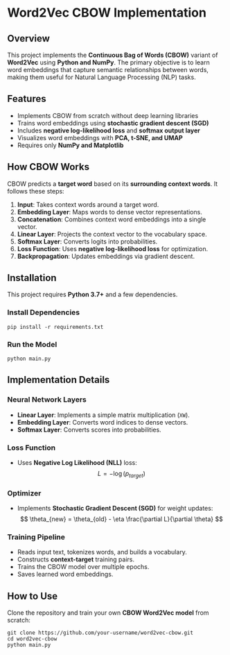 # Word2Vec CBOW Implementation

## Overview

This project implements the **Continuous Bag of Words (CBOW)** variant of **Word2Vec** using **Python and NumPy**. The primary objective is to learn word embeddings that capture semantic relationships between words, making them useful for Natural Language Processing (NLP) tasks.

## Features

- Implements CBOW from scratch without deep learning libraries
- Trains word embeddings using **stochastic gradient descent (SGD)**
- Includes **negative log-likelihood loss** and **softmax output layer**
- Visualizes word embeddings with **PCA, t-SNE, and UMAP**
- Requires only **NumPy and Matplotlib**

## How CBOW Works

CBOW predicts a **target word** based on its **surrounding context words**. It follows these steps:

1. **Input**: Takes context words around a target word.
2. **Embedding Layer**: Maps words to dense vector representations.
3. **Concatenation**: Combines context word embeddings into a single vector.
4. **Linear Layer**: Projects the context vector to the vocabulary space.
5. **Softmax Layer**: Converts logits into probabilities.
6. **Loss Function**: Uses **negative log-likelihood loss** for optimization.
7. **Backpropagation**: Updates embeddings via gradient descent.

## Installation

This project requires **Python 3.7+** and a few dependencies.

### Install Dependencies

```
pip install -r requirements.txt
```

### Run the Model

```
python main.py
```

## Implementation Details

### Neural Network Layers

- **Linear Layer**: Implements a simple matrix multiplication (`XW`).
- **Embedding Layer**: Converts word indices to dense vectors.
- **Softmax Layer**: Converts scores into probabilities.

### Loss Function

- Uses **Negative Log Likelihood (NLL)** loss:
  $$
  L = -\log(p_{target})
  $$

### Optimizer

- Implements **Stochastic Gradient Descent (SGD)** for weight updates:
  $$
  \theta_{new} = \theta_{old} - \eta \frac{\partial L}{\partial \theta}
  $$

### Training Pipeline

- Reads input text, tokenizes words, and builds a vocabulary.
- Constructs **context-target** training pairs.
- Trains the CBOW model over multiple epochs.
- Saves learned word embeddings.

## How to Use

Clone the repository and train your own **CBOW Word2Vec model** from scratch:

```
git clone https://github.com/your-username/word2vec-cbow.git
cd word2vec-cbow
python main.py
```
